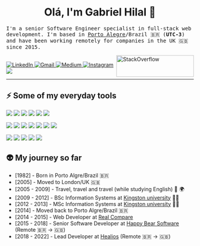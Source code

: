 <!-- <img align="left" width="100" height="100" src="https://www.gravatar.com/avatar/c680db41999d478ca34d1a77a470e30d"> -->

<h1 align="center">Olá, I'm Gabriel Hilal 👋</h1>

<p>  
  <samp>
    I'm a senior Software Engineer specialist in full-stack web development. I'm based in <a href="https://en.wikipedia.org/wiki/Porto_Alegre" target="_blank">Porto Alegre</a>/Brazil 🇧🇷 (<b>UTC-3</b>) and have been working remotely for companies in the UK 🇬🇧 since 2015.
  </samp>
</p>

<a href="https://stackoverflow.com/users/1155142/gabrielhilal">
  <img align="right" src="https://stackoverflow.com/users/flair/1155142.png?theme=clean" width="208" height="58" alt="StackOverflow">
</a>

<br>

<a href="https://www.linkedin.com/in/gabrielhilal" target="_blank">
  <img alt="LinkedIn" src="https://img.shields.io/badge/LinkedIn-0A66C2?logo=linkedin&style=for-the-badge&logoColor=white"></img>
</a>

<a href="mailto:gabrielhilal@gmail.com" target="_blank">
  <img alt="Gmail" src="https://img.shields.io/badge/Gmail-EA4335?logo=gmail&style=for-the-badge&logoColor=white"></img>
</a>

<a href="https://medium.com/@gabrielhilal" target="_blank">
  <img alt="Medium" src="https://img.shields.io/badge/Medium-000000?logo=medium&style=for-the-badge&logoColor=white"></img>
</a>

<a href="https://instagram.com/gabrielhilal" target="_blank">
  <img alt="Instagram" src="https://img.shields.io/badge/Instagram-E4405F?logo=instagram&style=for-the-badge&logoColor=white"></img>
</a>

<a href="https://gabrielhilal.com" target="_blank">
  <img src="https://img.shields.io/badge/gabrielhilal.com-216425.svg?&style=for-the-badge"/>
</a>

---

<h2>⚡ Some of my everyday tools</h2>

<p>
  <img src="https://img.shields.io/badge/Rails-CC0000?logo=rubyonrails&style=flat&logoColor=white"/>
  <img src="https://img.shields.io/badge/Ruby-CC342D?logo=ruby&style=flat&logoColor=white"/>
  <img src="https://img.shields.io/badge/PostgreSQL-4169E1?logo=postgresql&style=flat&logoColor=white"/>
  <img src="https://img.shields.io/badge/Redis-DC382D?logo=redis&style=flat&logoColor=white"/>
  <img src="https://img.shields.io/badge/RSpec-CC342D?&style=flat&logoColor=white"/>
  <img src="https://img.shields.io/badge/Swagger-84ea2b?&style=flat&logoColor=white"/>
</p>

<p>
  <img src="https://img.shields.io/badge/HTML5-E34F26?logo=html5&style=flat&logoColor=white"/>
  <img src="https://img.shields.io/badge/CSS3-1572B6?logo=css3&style=flat&logoColor=white"/>
  <img src="https://img.shields.io/badge/JavaScript-F7DF1E?logo=javascript&style=flat&logoColor=black"/>
  <img src="https://img.shields.io/badge/jQuery-0769AD?logo=jquery&style=flat&logoColor=white"/>
  <img src="https://img.shields.io/badge/Bootstrap-0769AD?logo=bootstrap&style=flat&logoColor=white"/>
  <img src="https://img.shields.io/badge/Sass-CC6699?logo=sass&style=flat&logoColor=white"/>
  <img src="https://img.shields.io/badge/Slim-fa9d37?style=flat"/>
</p>

<p>
  <img src="https://img.shields.io/badge/Git-F05032?logo=git&style=flat&logoColor=white"/>
  <img src="https://img.shields.io/badge/GitHub Actions-2088FF?logo=githubactions&style=flat&logoColor=white"/>
  <img src="https://img.shields.io/badge/Docker-2496ED?logo=docker&style=flat&logoColor=white"/>
  <img src="https://img.shields.io/badge/AWS-232F3E?logo=amazonaws&style=flat&logoColor=white"/>
  <img src="https://img.shields.io/badge/Heroku-430098?logo=heroku&style=flat&logoColor=white"/>
</p>

<h2>👽 My journey so far</h2>

- [1982] - Born in Porto Algre/Brazil 🇧🇷
- [2005] - Moved to London/UK 🇬🇧
- [2005 - 2009] - Travel, travel and travel (while studying English) 🛫 🌍 
- [2009 - 2012] - BSc Information Systems at [Kingston university](http://www.kingston.ac.uk/) 👨‍🎓
- [2012 - 2013] - MSc Information Systems at [Kingston university](http://www.kingston.ac.uk/) 👨‍🎓
- [2014] - Moved back to Porto Algre/Brazil 🇧🇷
- [2014 - 2015] - Web Developer at [Real Compare](https://www.seguroviagem.srv.br/)
- [2015 - 2018] - Senior Software Developer at [Happy Bear Software](https://www.happybearsoftware.com/) (Remote 🇧🇷 -> 🇬🇧)
- [2018 - 2022] - Lead Developer at [Healios](https://www.healios.org.uk/) (Remote 🇧🇷 -> 🇬🇧)
